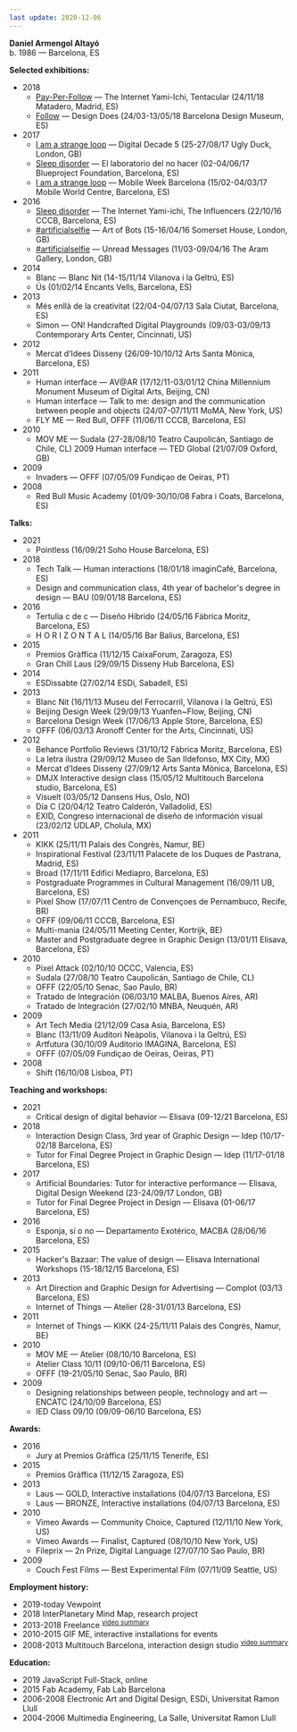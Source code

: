 ```yaml
---
last update: 2020-12-06
---
```

**Daniel Armengol Altayó**  
b. 1986 — Barcelona, ES

**Selected exhibitions:**
- 2018 
    - [Pay-Per-Follow](https://armengol-altayo.com/payperfollow.html) — The Internet Yami-Ichi, Tentacular (24/11/18 Matadero, Madrid, ES) 
    - [Follow](https://armengol-altayo.com/follow.html) — Design Does (24/03-13/05/18 Barcelona Design Museum, ES)
- 2017 
    - [I am a strange loop](https://armengol-altayo.com/iamastrangeloop.html) — Digital Decade 5 (25-27/08/17 Ugly Duck, London, GB)
    - [Sleep disorder](https://armengol-altayo.com/sleepdisorder.html) — El laboratorio del no hacer (02-04/06/17 Blueproject Foundation,
Barcelona, ES)
    - [I am a strange loop](https://armengol-altayo.com/iamastrangeloop.html) — Mobile Week Barcelona (15/02-04/03/17 Mobile World Centre,
Barcelona, ES)
- 2016 
    - [Sleep disorder](https://armengol-altayo.com/sleepdisorder.html) — The Internet Yami-ichi, The Influencers (22/10/16 CCCB, Barcelona,
ES)
    - [#artificialselfie](https://armengol-altayo.com/artificialselfie.html) — Art of Bots (15-16/04/16 Somerset House, London, GB)
    - [#artificialselfie](https://armengol-altayo.com/artificialselfie.html) — Unread Messages (11/03-09/04/16 The Aram Gallery, London, GB) 
- 2014 
    - Blanc — Blanc Nit (14-15/11/14 Vilanova i la Geltrú, ES)
    - Ús (01/02/14 Encants Vells, Barcelona, ES)
- 2013 
    - Més enllà de la creativitat (22/04-04/07/13 Sala Ciutat, Barcelona, ES)
    - Simon — ON! Handcrafted Digital Playgrounds (09/03-03/09/13 Contemporary Arts
Center, Cincinnati, US)
- 2012 
    - Mercat d’Idees Disseny (26/09-10/10/12 Arts Santa Mònica, Barcelona, ES)
- 2011 
    - Human interface — AV@AR (17/12/11-03/01/12 China Millennium Monument Museum of
Digital Arts, Beijing, CN)
    - Human interface — Talk to me: design and the communication between people and
objects (24/07-07/11/11 MoMA, New York, US)
    - FLY ME — Red Bull, OFFF (11/06/11 CCCB, Barcelona, ES)
- 2010 
    - MOV ME — Sudala (27-28/08/10 Teatro Caupolicán, Santiago de Chile, CL) 2009 Human interface — TED Global (21/07/09 Oxford, GB)
- 2009 
    - Invaders — OFFF (07/05/09 Fundiçao de Oeiras, PT)
- 2008 
    - Red Bull Music Academy (01/09-30/10/08 Fabra i Coats, Barcelona, ES)

**Talks:**
- 2021
    - Pointless (16/09/21 Soho House Barcelona, ES)
- 2018 
    - Tech Talk — Human interactions (18/01/18 imaginCafé, Barcelona, ES)
    - Design and communication class, 4th year of bachelor's degree in design — BAU
(09/01/18 Barcelona, ES)
- 2016 
    - Tertulia c de c — Diseño Híbrido (24/05/16 Fàbrica Moritz, Barcelona, ES)
    - H O R I Z O N T A L (14/05/16 Bar Balius, Barcelona, ES)
- 2015 
    - Premios Gràffica (11/12/15 CaixaForum, Zaragoza, ES)
    - Gran Chill Laus (29/09/15 Disseny Hub Barcelona, ES)
- 2014 
    - ESDissabte (27/02/14 ESDi, Sabadell, ES)
- 2013 
    - Blanc Nit (16/11/13 Museu del Ferrocarril, Vilanova i la Geltrú, ES)
    - Beijing Design Week (29/09/13 Yuanfen~Flow, Beijing, CN)
    - Barcelona Design Week (17/06/13 Apple Store, Barcelona, ES)
    - OFFF (06/03/13 Aronoff Center for the Arts, Cincinnati, US)
- 2012 
    - Behance Portfolio Reviews (31/10/12 Fàbrica Moritz, Barcelona, ES)
    - La letra ilustra (29/09/12 Museo de San Ildefonso, MX City, MX)
    - Mercat d’Idees Disseny (27/09/12 Arts Santa Mònica, Barcelona, ES)
    - DMJX Interactive design class (15/05/12 Multitouch Barcelona studio, Barcelona, ES) 
    - Visuelt (03/05/12 Dansens Hus, Oslo, NO)
    - Día C (20/04/12 Teatro Calderón, Valladolid, ES)
    - EXID, Congreso internacional de diseño de información visual (23/02/12 UDLAP, Cholula, MX)
- 2011 
    - KIKK (25/11/11 Palais des Congrès, Namur, BE)
    - Inspirational Festival (23/11/11 Palacete de los Duques de Pastrana, Madrid, ES) 
    - Broad (17/11/11 Edifici Mediapro, Barcelona, ES)
    - Postgraduate Programmes in Cultural Management (16/09/11 UB, Barcelona, ES) 
    - Pixel Show (17/07/11 Centro de Convençoes de Pernambuco, Recife, BR)
    - OFFF (09/06/11 CCCB, Barcelona, ES)
    - Multi-mania (24/05/11 Meeting Center, Kortrijk, BE)
    - Master and Postgraduate degree in Graphic Design (13/01/11 Elisava, Barcelona, ES) 
- 2010 
    - Pixel Attack (02/10/10 OCCC, Valencia, ES)
    - Sudala (27/08/10 Teatro Caupolicán, Santiago de Chile, CL)
    - OFFF (22/05/10 Senac, Sao Paulo, BR)
    - Tratado de Integración (06/03/10 MALBA, Buenos Aires, AR)
    - Tratado de Integración (27/02/10 MNBA, Neuquén, AR)
- 2009 
    - Art Tech Media (21/12/09 Casa Asia, Barcelona, ES)
    - Blanc (13/11/09 Auditori Neàpolis, Vilanova i la Geltrú, ES)
    - Artfutura (30/10/09 Auditorio IMAGINA, Barcelona, ES)
    - OFFF (07/05/09 Fundiçao de Oeiras, Oeiras, PT)
- 2008 
    - Shift (16/10/08 Lisboa, PT)

**Teaching and workshops:**
- 2021
    - Crítical design of digital behavior — Elisava (09-12/21 Barcelona, ES)
- 2018 
    - Interaction Design Class, 3rd year of Graphic Design — Idep (10/17-02/18 Barcelona, ES)
    - Tutor for Final Degree Project in Graphic Design — Idep (11/17-01/18 Barcelona, ES) 
- 2017
    - Artificial Boundaries: Tutor for interactive performance — Elisava, Digital Design
Weekend (23-24/09/17 London, GB)
    - Tutor for Final Degree Project in Design — Elisava (01-06/17 Barcelona, ES)
- 2016 
    - Esponja, sí o no — Departamento Exotérico, MACBA (28/06/16 Barcelona, ES)
- 2015 
    - Hacker's Bazaar: The value of design — Elisava International Workshops (15-18/12/15
Barcelona, ES)
- 2013 
    - Art Direction and Graphic Design for Advertising — Complot (03/13 Barcelona, ES) 
    - Internet of Things — Atelier (28-31/01/13 Barcelona, ES)
- 2011 
    - Internet of Things — KIKK (24-25/11/11 Palais des Congrès, Namur, BE)
- 2010 
    - MOV ME — Atelier (08/10/10 Barcelona, ES)
    - Atelier Class 10/11 (09/10-06/11 Barcelona, ES)
    - OFFF (19-21/05/10 Senac, Sao Paulo, BR)
- 2009 
    - Designing relationships between people, technology and art — ENCATC (24/10/09
Barcelona, ES)
    - IED Class 09/10 (09/09-06/10 Barcelona, ES)

**Awards:**
- 2016 
    - Jury at Premios Gràffica (25/11/15 Tenerife, ES)
- 2015 
    - Premios Gràffica (11/12/15 Zaragoza, ES)
- 2013 
    - Laus — GOLD, Interactive installations (04/07/13 Barcelona, ES)
    - Laus — BRONZE, Interactive installations (04/07/13 Barcelona, ES)
- 2010 
    - Vimeo Awards — Community Choice, Captured (12/11/10 New York, US) 
    - Vimeo Awards — Finalist, Captured (08/10/10 New York, US)
    - Fileprix — 2n Prize, Digital Language (27/07/10 Sao Paulo, BR)
- 2009 
    - Couch Fest Films — Best Experimental Film (07/11/09 Seattle, US)

**Employment history:**
- 2019-today Vewpoint
- 2018 InterPlanetary Mind Map, research project
- 2013-2018 Freelance <sup>[video summary](https://www.youtube.com/watch?v=HDw3ZGR1gFw)</sup>
- 2010-2015 GIF ME, interactive installations for events
- 2008-2013 Multitouch Barcelona, interaction design studio <sup>[video summary](https://www.youtube.com/watch?v=S13tjz6TKek)</sup>

**Education:**
- 2019 JavaScript Full-Stack, online
- 2015 Fab Academy, Fab Lab Barcelona
- 2006-2008 Electronic Art and Digital Design, ESDi, Universitat Ramon Llull
- 2004-2006 Multimedia Engineering, La Salle, Universitat Ramon Llull

